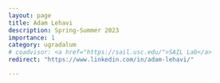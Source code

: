 ```yaml
---
layout: page
title: Adam Lehavi
description: Spring-Summer 2023
importance: 1
category: ugradalum
# coadvisor: <a href="https://sail.usc.edu/">SAIL Lab</a>
redirect: "https://www.linkedin.com/in/adam-lehavi/"

---
```


